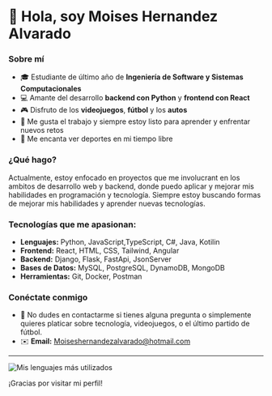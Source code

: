 # 👋 Hola, soy Moises Hernandez Alvarado

### Sobre mí
- 🎓 Estudiante de último año de **Ingeniería de Software y Sistemas Computacionales**
- 💻 Amante del desarrollo **backend con Python** y **frontend con React**
- 🎮 Disfruto de los **videojuegos**, **fútbol** y los **autos**
- 💼 Me gusta el trabajo y siempre estoy listo para aprender y enfrentar nuevos retos
- 🏀 Me encanta ver deportes en mi tiempo libre

### ¿Qué hago?
Actualmente, estoy enfocado en proyectos que me involucrant en los ambitos de desarrollo web y backend, donde puedo aplicar y mejorar mis habilidades en programación y tecnología. Siempre estoy buscando formas de mejorar mis habilidades y aprender nuevas tecnologías.

### Tecnologías que me apasionan:
- **Lenguajes:** Python, JavaScript,TypeScript, C#, Java, Kotilin
- **Frontend:** React, HTML, CSS, Tailwind, Angular
- **Backend:** Django, Flask, FastApi, JsonServer
- **Bases de Datos:** MySQL, PostgreSQL, DynamoDB, MongoDB
- **Herramientas:** Git, Docker, Postman

### Conéctate conmigo
- 💬 No dudes en contactarme si tienes alguna pregunta o simplemente quieres platicar sobre tecnología, videojuegos, o el último partido de fútbol.
- ✉️ **Email:** Moiseshernandezalvarado@hotmail.com

---
![Mis lenguajes más utilizados](https://github-readme-stats.vercel.app/api/top-langs/?username=MoisesHernandezAlvarado&layout=compact&theme=radical)

¡Gracias por visitar mi perfil!
